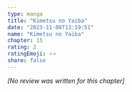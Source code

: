 ```yaml
---
type: manga
title: "Kimetsu no Yaiba"
date: "2023-11-08T13:19:51"
name: "Kimetsu no Yaiba"
chapter: 15
rating: 2
ratingEmoji: ⭐️⭐️
share: false
---
```


_[No review was written for this chapter]_
